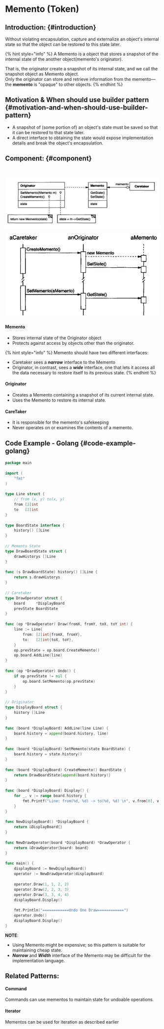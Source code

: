 # Memento \(Token\)

## Introduction: {#introduction}

Without violating encapsulation, capture and externalize an object's internal state
 so that the object can be restored to this state later.

{% hint style="info" %}
A Memento is a object that stores a snapshot of the internal state of the another object\(memento's originator\). 

That is, the originator create a snapshot of its internal state, and we call the snapshot object as Memento object.  
Only the originator
can store and retrieve information from the memento—the **memento** is "opaque"
to other objects.
{% endhint %}

## Motivation & When should use builder pattern {#motivation-and-when-should-use-builder-pattern}

* A snapshot of \(some portion of\) an object's state must be saved so that it can
   be restored to that state later.
* A direct interface to obtaining the state would expose implementation details
  and break the object's encapsulation.

## Component: {#component}

​

![](../.gitbook/assets/image%20%2813%29.png)

![](../.gitbook/assets/image.png)

#### Memento

* Stores internal state of the Originator object
* Protects against access by objects other than the originator.

{% hint style="info" %}
Memento should have two different interfaces:

* Caretaker sees a _**narrow**_ interface to the 
  Memento
* Originator, in
  contrast, sees a _**wide**_ interface, one that lets it access all the data necessary to
   restore itself to its previous state.
{% endhint %}

#### Originator

* Creates a Memento containing a snapshot of its current internal state.
* Uses the Memento to restore its internal state.

#### CareTaker

* It is responsible for the memento's safekeeping
* Never operates on or examines the contents of a memento.

## Code Example - Golang {#code-example-golang}

```go
package main

import (
	"fmt"
)

type Line struct {
	// from (x, y) to(x, y)
	from [2]int
	to   [2]int
}

type BoardState interface {
	history() []Line
}

// Memento State
type DrawBoardState struct {
	drawHistorys []Line
}

func (s DrawBoardState) history() []Line {
	return s.drawHistorys
}

// Caretaker
type DrawOperator struct {
	board     *DisplayBoard
	prevState BoardState
}

func (op *DrawOperator) Draw(fromX, fromY, toX, toY int) {
	line := Line{
		from: [2]int{fromX, fromY},
		to:   [2]int{toX, toY},
	}
	op.prevState = op.board.CreateMemento()
	op.board.AddLine(line)
}

func (op *DrawOperator) Undo() {
	if op.prevState != nil {
		op.board.SetMemento(op.prevState)
	}
}

// Originator
type DisplayBoard struct {
	history []Line
}

func (board *DisplayBoard) AddLine(line Line) {
	board.history = append(board.history, line)
}

func (board *DisplayBoard) SetMemento(state BoardState) {
	board.history = state.history()
}

func (board *DisplayBoard) CreateMemento() BoardState {
	return DrawBoardState{append(board.history)}
}

func (board *DisplayBoard) Display() {
	for _, v := range board.history {
		fmt.Printf("Line: from(%d, %d) -> to(%d, %d) \n", v.from[0], v.from[1], v.to[0], v.to[1])
	}
}

func NewDisplayBoard() *DisplayBoard {
	return &DisplayBoard{}
}

func NewDrawOperator(board *DisplayBoard) *DrawOperator {
	return &DrawOperator{board: board}
}

func main() {
	displayBoard := NewDisplayBoard()
	operator := NewDrawOperator(displayBoard)

	operator.Draw(1, 1, 2, 2)
	operator.Draw(2, 2, 3, 3)
	operator.Draw(3, 3, 4, 4)
	displayBoard.Display()

	fmt.Println("============Undo One Draw============")
	operator.Undo()
	displayBoard.Display()
}

```

**NOTE**:

* Using Memento might be expensive; so this pattern is suitable for maintaining cheap state.
* _**Narrow**_ and _**Width**_ interface of the Memento may be difficult for the implementation language. 

## ​Related Patterns:

#### Command

Commands can use mementos to maintain state for undoable 
operations.

#### Iterator

Mementos can be used for iteration as described earlier

​

​

